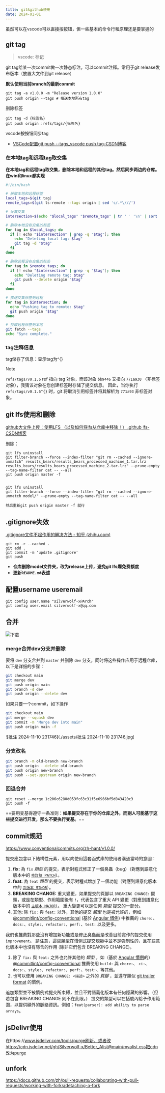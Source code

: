 ```yaml
---
title: git&github使用
date: 2024-01-01
---
```


虽然可以在vscode可以直接按按钮，但一些基本的命令行和原理还是要掌握的

## git tag

> vscode: 标记

git tag给某一次commit做一次静态标注。可以commit注释。常用于git release发布版本（放置大文件到git release）

**默认使用当前branch的最新commit**

```
git tag -a v1.0.0 -m "Release version 1.0.0" 
git push origin --tags # 推送本地所有tag
```
删除标签

```
git tag -d {标签名}
git push origin :refs/tags/{标签名}
```

vscode按按钮同步tag

- [VSCode配置git push --tags_vscode push tag-CSDN博客](https://blog.csdn.net/u010214511/article/details/127030248)

### 在本地tag和远程tag取交集

**在本地tag和远程tag取交集，删除本地和远程的其他tag。然后同步两边的仓库。在win和linux都实现**

```bash
#!/bin/bash

# 获取本地和远程标签
local_tags=$(git tag)
remote_tags=$(git ls-remote --tags origin | sed 's/.*\///')

# 计算交集
intersection=$(echo "$local_tags" "$remote_tags" | tr ' ' '\n' | sort | uniq -d)

# 删除本地没有交集的标签
for tag in $local_tags; do
  if [! echo "$intersection" | grep -q "$tag"]; then
    echo "Deleting local tag: $tag"
    git tag -d "$tag"
  fi
done

# 删除远程没有交集的标签
for tag in $remote_tags; do
  if [! echo "$intersection" | grep -q "$tag"]; then
    echo "Deleting remote tag: $tag"
    git push --delete origin "$tag"
  fi
done

# 推送交集标签到远程
for tag in $intersection; do
  echo "Pushing tag to remote: $tag"
  git push origin "$tag"
done

# 拉取远程标签到本地
git fetch --tags
echo "Sync complete."

```

### tag注释信息

tag储存了信息：显示tag为^{}

> [!note]
>
> `refs/tags/v0.1.6` ref 指向 tag 对象，而该对象 `bb9446` 又指向 `771a930` （非标签对象），我猜该对象在您创建标签时存储了提交信息。
>因此，当你执行 `refs/tags/v0.1.6^{}` 时，git 将取消引用标签并将其解析为 `771a93`  非标签对象。

## git lfs使用和删除

[github大文件上传：使用LFS （以及如何将lfs从仓库中移除！）_github lfs-CSDN博客](https://blog.csdn.net/weixin_39278265/article/details/121103819)

删除：

```
git lfs uninstall
git filter-branch --force --index-filter "git rm --cached --ignore-unmatch" results_bears/results_bears_processed_machine_1.tar.lrz results_bears/results_bears_processed_machine_2.tar.lrz" --prune-empty --tag-name-filter cat -- --all
git push origin master -f 


git lfs uninstall
git filter-branch --force --index-filter "git rm --cached --ignore-unmatch model/" --prune-empty --tag-name-filter cat -- --all

然后重新git push origin master -f 就行

```

## .gitignore失效

[.gitignore文件不起作用的解决方法 - 知乎 (zhihu.com)](https://zhuanlan.zhihu.com/p/334908553)

```
git rm -r --cached .
git add .
git commit -m 'update .gitignore'
git push
```

- **仓库删除model文件夹，改为release上传，避免git lfs爆免费额度**
- **更新`README.md`表述**

## 配置username useremail

```console
git config user.name "silverwolf-x@Arch"
git config user.email silverwolf-x@qq.com
```

## 合并

![下载](./assets/下载.png)

### merge合并dev分支并删除

要将 `dev` 分支合并到 `master` 并删除 `dev` 分支，同时将这些操作应用于远程仓库，以下是详细的步骤：

```bash
git checkout main
git merge dev
git push origin main
git branch -d dev
git push origin --delete dev
```

如果只要一个commit，如下操作

```bash
git checkout main
git merge --squash dev
git commit -m "Merge dev into main"
git push origin main -f
```

![批注 2024-11-10 231746](./assets/批注 2024-11-10 231746.jpg)

### 分支改名

```bash
git branch -m old-branch new-branch
git push origin --delete old-branch
git push origin new-branch
git push --set-upstream origin new-branch
```

### 回退合并

```
git reset --merge 1c206c6280d053fc63c31f5e6966bf5d043420c3
git push -f
```

==要用变基得遵守一条准则：**如果提交存在于你的仓库之外，而别人可能基于这些提交进行开发，那么不要执行变基。**==

## commit规范

https://www.conventionalcommits.org/zh-hant/v1.0.0/

提交應包含以下結構性元素，用以向使用這套函式庫的使用者溝通當時的意圖：

1. **fix:** 為 `fix` *類型* 的提交，表示對程式修正了一個臭蟲（bug）（對應到語意化版本中的 [`修訂號 PATCH`](https://semver.org/lang/zh-TW/#摘要)）。
2. **feat:** 為 `feat` *類型* 的提交，表示對程式增加了一個功能（對應到語意化版本中的 [`次版本 MINOR`](https://semver.org/lang/zh-TW/#摘要)）。
3. **BREAKING CHANGE:** 重大變更，如果提交的頁腳以 `BREAKING CHANGE:` 開頭，或是在類型、作用範圍後有 `!`，代表包含了重大 API 變更（對應到語意化版本中的 [`主版本 MAJOR`](https://semver.org/lang/zh-TW/#摘要)）。 重大變更可以是任何 *類型* 提交的一部分。
4. 其他: 除 `fix:` 與 `feat:` 以外，其他的提交 *類型* 也是被允許的，例如 [@commitlint/config-conventional](https://github.com/conventional-changelog/commitlint/tree/master/@commitlint/config-conventional) (基於 [Angular 慣例](https://github.com/angular/angular/blob/22b96b9/CONTRIBUTING.md#-commit-message-guidelines)) 中推薦的 `chore:`、`docs:`、`style:`、`refactor:`、`perf:`、`test:` 以及更多。

我們也推薦對那些沒有增加新功能或是修正臭蟲而是改善目前實作的提交使用 `improvement`。 請注意，這些類型在慣例式提交規範中並不是強制性的，且在語意化版本中也沒有隱含的作用 (除非它們包含 BREAKING CHANGE)。

1. 除了 `fix:` 與 `feat:` 之外也允許其他的 *類型* ，如（基於 [Angular 慣例](https://github.com/angular/angular/blob/22b96b9/CONTRIBUTING.md#-commit-message-guidelines)的）[@commitlint/config-conventional](https://github.com/conventional-changelog/commitlint/tree/master/@commitlint/config-conventional) 推薦使用 `build:` 與 `chore:`、 `ci:`、`docs:`、`style:`、`refactor:`、`perf:`、`test:`、等其他。
2. 也可以使用 `BREAKING CHANGE: <描述>` 之外的 *頁腳* ，並遵守類似 [git trailer format](https://git-scm.com/docs/git-interpret-trailers) 的慣例。

追加類型並不被慣例式提交所束縛，並且不對語義化版本有任何隱藏的影響。（但若包含 BREAKING CHANGE 則不在此限。） 提交的類型可以在括號內給予作用範圍，以提供額外的脈絡資訊。例如：`feat(parser): add ability to parse arrays`。

## jsDelivr使用

在https://www.jsdelivr.com/tools/purge刷新，或者改https://cdn.jsdelivr.net/gh/Silverwolf-x/Better_Alist@main/myalist.css把cdn改为purge

## unfork

https://docs.github.com/zh/pull-requests/collaborating-with-pull-requests/working-with-forks/detaching-a-fork

